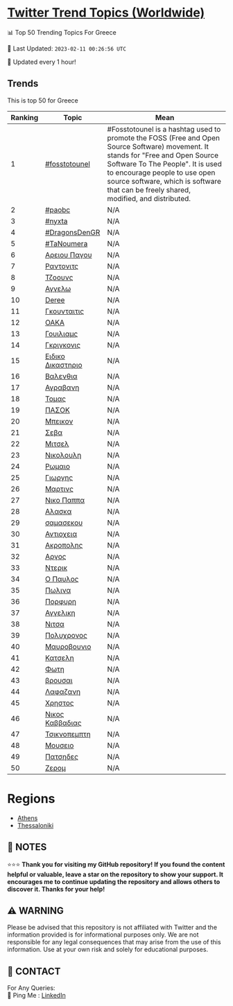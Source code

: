 [Twitter Trend Topics (Worldwide)](https://github.com/ErcinDedeoglu/Twitter-Trend-Topics)
==========


📊 Top 50 Trending Topics For Greece

📆 Last Updated: `2023-02-11 00:26:56 UTC`

🔧 Updated every 1 hour!


## Trends

This is top 50 for Greece

| Ranking | Topic | Mean |
| ------- | ------------ | ------------ |
| 1 | [#fosstotounel](http://twitter.com/search?q=%23fosstotounel) | #Fosstotounel is a hashtag used to promote the FOSS (Free and Open Source Software) movement. It stands for "Free and Open Source Software To The People". It is used to encourage people to use open source software, which is software that can be freely shared, modified, and distributed. |
| 2 | [#paobc](http://twitter.com/search?q=%23paobc) | N/A |
| 3 | [#nyxta](http://twitter.com/search?q=%23nyxta) | N/A |
| 4 | [#DragonsDenGR](http://twitter.com/search?q=%23DragonsDenGR) | N/A |
| 5 | [#TaNoumera](http://twitter.com/search?q=%23TaNoumera) | N/A |
| 6 | [Αρειου Παγου](http://twitter.com/search?q=%ce%91%cf%81%ce%b5%ce%b9%ce%bf%cf%85+%ce%a0%ce%b1%ce%b3%ce%bf%cf%85) | N/A |
| 7 | [Ραντονιτς](http://twitter.com/search?q=%ce%a1%ce%b1%ce%bd%cf%84%ce%bf%ce%bd%ce%b9%cf%84%cf%82) | N/A |
| 8 | [Τζοουνς](http://twitter.com/search?q=%ce%a4%ce%b6%ce%bf%ce%bf%cf%85%ce%bd%cf%82) | N/A |
| 9 | [Αγγελω](http://twitter.com/search?q=%ce%91%ce%b3%ce%b3%ce%b5%ce%bb%cf%89) | N/A |
| 10 | [Deree](http://twitter.com/search?q=Deree) | N/A |
| 11 | [Γκουνταιτις](http://twitter.com/search?q=%ce%93%ce%ba%ce%bf%cf%85%ce%bd%cf%84%ce%b1%ce%b9%cf%84%ce%b9%cf%82) | N/A |
| 12 | [ΟΑΚΑ](http://twitter.com/search?q=%ce%9f%ce%91%ce%9a%ce%91) | N/A |
| 13 | [Γουιλιαμς](http://twitter.com/search?q=%ce%93%ce%bf%cf%85%ce%b9%ce%bb%ce%b9%ce%b1%ce%bc%cf%82) | N/A |
| 14 | [Γκριγκονις](http://twitter.com/search?q=%ce%93%ce%ba%cf%81%ce%b9%ce%b3%ce%ba%ce%bf%ce%bd%ce%b9%cf%82) | N/A |
| 15 | [Ειδικο Δικαστηριο](http://twitter.com/search?q=%ce%95%ce%b9%ce%b4%ce%b9%ce%ba%ce%bf+%ce%94%ce%b9%ce%ba%ce%b1%cf%83%cf%84%ce%b7%cf%81%ce%b9%ce%bf) | N/A |
| 16 | [Βαλενθια](http://twitter.com/search?q=%ce%92%ce%b1%ce%bb%ce%b5%ce%bd%ce%b8%ce%b9%ce%b1) | N/A |
| 17 | [Αγραβανη](http://twitter.com/search?q=%ce%91%ce%b3%cf%81%ce%b1%ce%b2%ce%b1%ce%bd%ce%b7) | N/A |
| 18 | [Τομας](http://twitter.com/search?q=%ce%a4%ce%bf%ce%bc%ce%b1%cf%82) | N/A |
| 19 | [ΠΑΣΟΚ](http://twitter.com/search?q=%ce%a0%ce%91%ce%a3%ce%9f%ce%9a) | N/A |
| 20 | [Μπεικον](http://twitter.com/search?q=%ce%9c%cf%80%ce%b5%ce%b9%ce%ba%ce%bf%ce%bd) | N/A |
| 21 | [Σεβα](http://twitter.com/search?q=%ce%a3%ce%b5%ce%b2%ce%b1) | N/A |
| 22 | [Μιτσελ](http://twitter.com/search?q=%ce%9c%ce%b9%cf%84%cf%83%ce%b5%ce%bb) | N/A |
| 23 | [Νικολουλη](http://twitter.com/search?q=%ce%9d%ce%b9%ce%ba%ce%bf%ce%bb%ce%bf%cf%85%ce%bb%ce%b7) | N/A |
| 24 | [Ρωμαιο](http://twitter.com/search?q=%ce%a1%cf%89%ce%bc%ce%b1%ce%b9%ce%bf) | N/A |
| 25 | [Γιωργης](http://twitter.com/search?q=%ce%93%ce%b9%cf%89%cf%81%ce%b3%ce%b7%cf%82) | N/A |
| 26 | [Μαρτινς](http://twitter.com/search?q=%ce%9c%ce%b1%cf%81%cf%84%ce%b9%ce%bd%cf%82) | N/A |
| 27 | [Νικο Παππα](http://twitter.com/search?q=%ce%9d%ce%b9%ce%ba%ce%bf+%ce%a0%ce%b1%cf%80%cf%80%ce%b1) | N/A |
| 28 | [Αλασκα](http://twitter.com/search?q=%ce%91%ce%bb%ce%b1%cf%83%ce%ba%ce%b1) | N/A |
| 29 | [σαμασεκου](http://twitter.com/search?q=%cf%83%ce%b1%ce%bc%ce%b1%cf%83%ce%b5%ce%ba%ce%bf%cf%85) | N/A |
| 30 | [Αντιοχεια](http://twitter.com/search?q=%ce%91%ce%bd%cf%84%ce%b9%ce%bf%cf%87%ce%b5%ce%b9%ce%b1) | N/A |
| 31 | [Ακροπολης](http://twitter.com/search?q=%ce%91%ce%ba%cf%81%ce%bf%cf%80%ce%bf%ce%bb%ce%b7%cf%82) | N/A |
| 32 | [Αργος](http://twitter.com/search?q=%ce%91%cf%81%ce%b3%ce%bf%cf%82) | N/A |
| 33 | [Ντερικ](http://twitter.com/search?q=%ce%9d%cf%84%ce%b5%cf%81%ce%b9%ce%ba) | N/A |
| 34 | [Ο Παυλος](http://twitter.com/search?q=%ce%9f+%ce%a0%ce%b1%cf%85%ce%bb%ce%bf%cf%82) | N/A |
| 35 | [Πωλινα](http://twitter.com/search?q=%ce%a0%cf%89%ce%bb%ce%b9%ce%bd%ce%b1) | N/A |
| 36 | [Πορφυρη](http://twitter.com/search?q=%ce%a0%ce%bf%cf%81%cf%86%cf%85%cf%81%ce%b7) | N/A |
| 37 | [Αγγελικη](http://twitter.com/search?q=%ce%91%ce%b3%ce%b3%ce%b5%ce%bb%ce%b9%ce%ba%ce%b7) | N/A |
| 38 | [Νιτσα](http://twitter.com/search?q=%ce%9d%ce%b9%cf%84%cf%83%ce%b1) | N/A |
| 39 | [Πολυχρονος](http://twitter.com/search?q=%ce%a0%ce%bf%ce%bb%cf%85%cf%87%cf%81%ce%bf%ce%bd%ce%bf%cf%82) | N/A |
| 40 | [Μαυροβουνιο](http://twitter.com/search?q=%ce%9c%ce%b1%cf%85%cf%81%ce%bf%ce%b2%ce%bf%cf%85%ce%bd%ce%b9%ce%bf) | N/A |
| 41 | [Κατσελη](http://twitter.com/search?q=%ce%9a%ce%b1%cf%84%cf%83%ce%b5%ce%bb%ce%b7) | N/A |
| 42 | [Φωτη](http://twitter.com/search?q=%ce%a6%cf%89%cf%84%ce%b7) | N/A |
| 43 | [βρουσαι](http://twitter.com/search?q=%ce%b2%cf%81%ce%bf%cf%85%cf%83%ce%b1%ce%b9) | N/A |
| 44 | [Λαφαζανη](http://twitter.com/search?q=%ce%9b%ce%b1%cf%86%ce%b1%ce%b6%ce%b1%ce%bd%ce%b7) | N/A |
| 45 | [Χρηστος](http://twitter.com/search?q=%ce%a7%cf%81%ce%b7%cf%83%cf%84%ce%bf%cf%82) | N/A |
| 46 | [Νικος Καββαδιας](http://twitter.com/search?q=%ce%9d%ce%b9%ce%ba%ce%bf%cf%82+%ce%9a%ce%b1%ce%b2%ce%b2%ce%b1%ce%b4%ce%b9%ce%b1%cf%82) | N/A |
| 47 | [Τσικνοπεμπτη](http://twitter.com/search?q=%ce%a4%cf%83%ce%b9%ce%ba%ce%bd%ce%bf%cf%80%ce%b5%ce%bc%cf%80%cf%84%ce%b7) | N/A |
| 48 | [Μουσειο](http://twitter.com/search?q=%ce%9c%ce%bf%cf%85%cf%83%ce%b5%ce%b9%ce%bf) | N/A |
| 49 | [Πατσηδες](http://twitter.com/search?q=%ce%a0%ce%b1%cf%84%cf%83%ce%b7%ce%b4%ce%b5%cf%82) | N/A |
| 50 | [Ζερομ](http://twitter.com/search?q=%ce%96%ce%b5%cf%81%ce%bf%ce%bc) | N/A |



# Regions

* [Athens](</Greece/Athens.md>)
* [Thessaloniki](</Greece/Thessaloniki.md>)



## 📝 NOTES

⭐⭐⭐ **Thank you for visiting my GitHub repository! If you found the content helpful or valuable, leave a star on the repository to show your support. It encourages me to continue updating the repository and allows others to discover it. Thanks for your help!**


## ⚠️ WARNING

Please be advised that this repository is not affiliated with Twitter and the information provided is for informational purposes only. We are not responsible for any legal consequences that may arise from the use of this information. Use at your own risk and solely for educational purposes.


## 📨 CONTACT

 For Any Queries:  
            🏓 Ping Me : [LinkedIn](https://www.linkedin.com/in/ercindedeoglu/)
